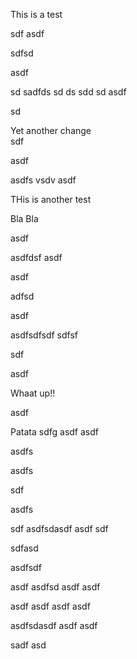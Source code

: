 This is a test


sdf
asdf


sdfsd

asdf

sd
sadfds
sd
ds
sdd
sd
asdf

sd


Yet another change  
sdf

asdf

asdfs
vsdv
asdf

THis is another test

Bla Bla


asdf

asdfdsf
asdf

asdf

adfsd

asdf

asdfsdfsdf
sdfsf

sdf

asdf


Whaat up!! 

asdf

Patata
sdfg
asdf
asdf

asdfs

asdfs

sdf

asdfs

sdf
asdfsdasdf
asdf
sdf

sdfasd

asdfsdf

asdf
asdfsd
asdf
asdf

asdf
asdf
asdf
asdf

asdfsdasdf
asdf
asdf

sadf
asd
